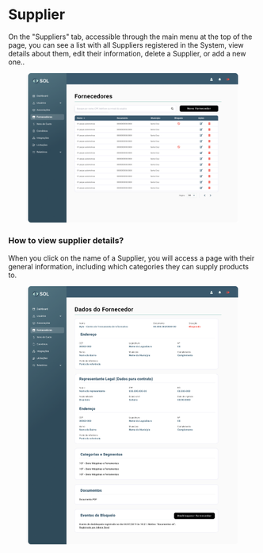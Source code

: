 # Supplier

On the "Suppliers" tab, accessible through the main menu at the top of the page, you can see a list with all Suppliers registered in the System, view details about them, edit their information, delete a Supplier, or add a new one..

<figure><img src="../../../.gitbook/assets/Fornecedores.png" alt=""><figcaption></figcaption></figure>

### How to view supplier details?

When you click on the name of a Supplier, you will access a page with their general information, including which categories they can supply products to.

<figure><img src="../../../.gitbook/assets/Fornecedores detalhes bloqueado.png" alt=""><figcaption></figcaption></figure>
